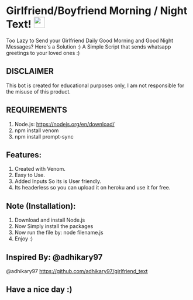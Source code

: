# Girlfriend/Boyfriend Morning / Night Text! <img src="https://raw.githubusercontent.com/MartinHeinz/MartinHeinz/master/wave.gif" width="30px">

Too Lazy to Send your Girlfriend Daily Good Morning and Good Night Messages? Here's a Solution :) A Simple Script that sends whatsapp greetings to your loved ones :)

## DISCLAIMER
This bot is created for educational purposes only, I am not responsible for the misuse of this product.

## REQUIREMENTS
1. Node.js: https://nodejs.org/en/download/ <br /> 
2. npm install venom
3. npm install prompt-sync
 
## Features:
1. Created with Venom.<br />
2. Easy to Use.<br />
3. Added Inputs So its is User friendly.<br />
4. Its headerless so you can upload it on heroku and use it for free. <br />

## Note (Installation):
1. Download and install Node.js
2. Now Simply install the packages
3. Now run the file by: node filename.js
4. Enjoy :)

## Inspired By: @adhikary97
@adhikary97 https://github.com/adhikary97/girlfriend_text

## Have a nice day :)
